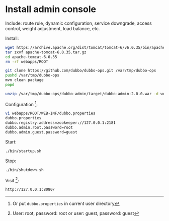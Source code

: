 # Install admin console

Include: route rule, dynamic configuration, service downgrade, access control, weight adjustment, load balance, etc.

Install:

```sh
wget https://archive.apache.org/dist/tomcat/tomcat-6/v6.0.35/bin/apache-tomcat-6.0.35.tar.gz
tar zxvf apache-tomcat-6.0.35.tar.gz
cd apache-tomcat-6.0.35
rm -rf webapps/ROOT

git clone https://github.com/dubbo/dubbo-ops.git /var/tmp/dubbo-ops
pushd /var/tmp/dubbo-ops
mvn clean package
popd

unzip /var/tmp/dubbo-ops/dubbo-admin/target/dubbo-admin-2.0.0.war -d webapps/ROOT
```

Configuration [^1]:

```sh
vi webapps/ROOT/WEB-INF/dubbo.properties
dubbo.properties
dubbo.registry.address=zookeeper://127.0.0.1:2181
dubbo.admin.root.password=root
dubbo.admin.guest.password=guest
```

Start:

```sh
./bin/startup.sh
```

Stop:

```sh
./bin/shutdown.sh
```

Visit [^2]:

```
http://127.0.0.1:8080/
```

[^1]: Or put `dubbo.properties` in current user directory
[^2]: User: root, password: root or user: guest, password: guest
